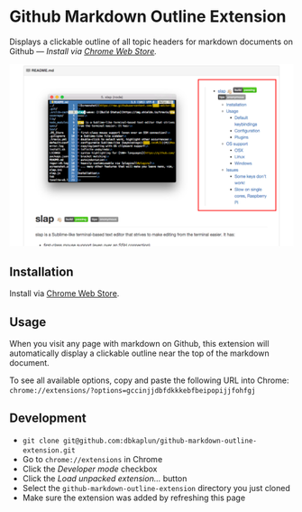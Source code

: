 Github Markdown Outline Extension 
======
Displays a clickable outline of all topic headers for markdown documents on Github &mdash; *Install via [Chrome Web Store](https://chrome.google.com/webstore/detail/github-markdown-outline-e/gccinjjdbfdkkkebfbeipopijjfohfgj).*

![Screenshot](https://raw.githubusercontent.com/dbkaplun/github-markdown-outline-extension/master/screenshot.png)

## Installation

Install via [Chrome Web Store](https://chrome.google.com/webstore/detail/github-markdown-outline-e/gccinjjdbfdkkkebfbeipopijjfohfgj).

## Usage

When you visit any page with markdown on Github, this extension will automatically display a clickable outline near the top of the markdown document.

To see all available options, copy and paste the following URL into Chrome: `chrome://extensions/?options=gccinjjdbfdkkkebfbeipopijjfohfgj`

## Development

* `git clone git@github.com:dbkaplun/github-markdown-outline-extension.git`
* Go to `chrome://extensions` in Chrome
* Click the *Developer mode* checkbox
* Click the *Load unpacked extension...* button
* Select the `github-markdown-outline-extension` directory you just cloned
* Make sure the extension was added by refreshing this page
